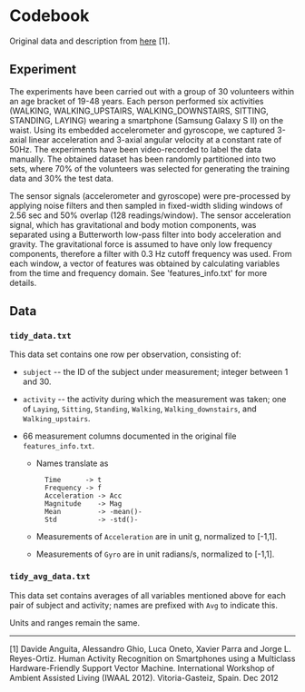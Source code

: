# Codebook

Original data and description from [here](https://d396qusza40orc.cloudfront.net/getdata%2Fprojectfiles%2FUCI%20HAR%20Dataset.zip) [1].

## Experiment

The experiments have been carried out with a group of 30 volunteers within an age bracket of 19-48 years. Each person performed six activities (WALKING, WALKING_UPSTAIRS, WALKING_DOWNSTAIRS, SITTING, STANDING, LAYING) wearing a smartphone (Samsung Galaxy S II) on the waist. Using its embedded accelerometer and gyroscope, we captured 3-axial linear acceleration and 3-axial angular velocity at a constant rate of 50Hz. The experiments have been video-recorded to label the data manually. The obtained dataset has been randomly partitioned into two sets, where 70% of the volunteers was selected for generating the training data and 30% the test data. 

The sensor signals (accelerometer and gyroscope) were pre-processed by applying noise filters and then sampled in fixed-width sliding windows of 2.56 sec and 50% overlap (128 readings/window). The sensor acceleration signal, which has gravitational and body motion components, was separated using a Butterworth low-pass filter into body acceleration and gravity. The gravitational force is assumed to have only low frequency components, therefore a filter with 0.3 Hz cutoff frequency was used. From each window, a vector of features was obtained by calculating variables from the time and frequency domain. See 'features_info.txt' for more details.

## Data

### `tidy_data.txt`

This data set contains one row per observation, consisting of:

 * `subject` -- the ID of the subject under measurement; integer between 1 and 30.
 
 * `activity` -- the activity during which the measurement was taken;
     one of `Laying`, `Sitting`, `Standing`, `Walking`, `Walking_downstairs`, and
     `Walking_upstairs`.
     
 * 66 measurement columns documented in the original file `features_info.txt`.
    
    * Names translate as 
        
            Time      -> t
            Frequency -> f
            Acceleration -> Acc
            Magnitude    -> Mag
            Mean         -> -mean()-
            Std          -> -std()-
             
    * Measurements of `Acceleration` are in unit g, normalized to [-1,1].
    * Measurements of `Gyro` are in unit radians/s, normalized to [-1,1].

### `tidy_avg_data.txt`

This data set contains averages of all variables mentioned above 
for each pair of subject and activity; 
names are prefixed with `Avg` to indicate this.

Units and ranges remain the same.

---

[1] Davide Anguita, Alessandro Ghio, Luca Oneto, Xavier Parra and Jorge L. Reyes-Ortiz. Human Activity Recognition on Smartphones using a Multiclass Hardware-Friendly Support Vector Machine. International Workshop of Ambient Assisted Living (IWAAL 2012). Vitoria-Gasteiz, Spain. Dec 2012
